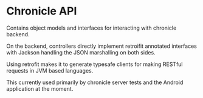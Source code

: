Chronicle API
===============

Contains object models and interfaces for interacting with chronicle backend.

On the backend, controllers directly implement retroifit annotated interfaces with Jackson handling the JSON marshalling on both sides.

Using retrofit makes it to generate typesafe clients for making RESTful requests in JVM based languages.

This currently used primarily by chronicle server tests and the Android application at the moment.